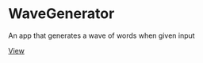 # WaveGenerator
An app that generates a wave of words when given input

[View](https://khushrajrathod.github.io/WaveGenerator)

